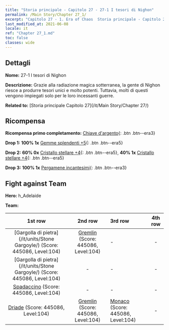 ```yaml
---
title: "Storia principale - Capitolo 27 - 27-1 I tesori di Nighon"
permalink: /Main Story/Chapter 27_1/
excerpt: "Capitolo 27 - 1. Era of Chaos  Storia principale - Capitolo 27_1. 27-1 I tesori di Nighon"
last_modified_at: 2021-06-08
locale: it
ref: "Chapter 27_1.md"
toc: false
classes: wide
---
```


## Dettagli

 **Nome:** 27-1 I tesori di Nighon

 **Descrizione:** Grazie alla radiazione magica sotterranea, la gente di Nighon riesce a produrre tesori unici e molto potenti. Tuttavia, molti di questi vengono impiegati solo per le loro incessanti guerre.

 **Related to:** [Storia principale Capitolo 27](/it/Main Story/Chapter 27/)

## Ricompensa

 **Ricompensa primo completamento:** [Chiave d'argento](/ItemsIT/con_693/){: .btn .btn--era3}

 **Drop 1:** **100% 1x** [Gemme splendenti +5](/ItemsIT/mat_100/){: .btn .btn--era5}

 **Drop 2:** **60% 0x** [Cristallo stellare +4](/ItemsIT/mat_94/){: .btn .btn--era5}, **40% 1x** [Cristallo stellare +4](/ItemsIT/mat_94/){: .btn .btn--era5}

 **Drop 3:** **100% 1x** [Pergamene incantesimi](/ItemsIT/con_694/){: .btn .btn--era3}


## Fight against Team
 **Hero:** h_Adelaide

 **Team:**


  | 1st row | 2nd row | 3rd row | 4th row |
  |:----:|:----:|:----|:----:|
  | [Gargolla di pietra](/it/units/Stone Gargoyle/) (Score: 445086, Level:104)  | [Gremlin](/it/units/Gremlin/) (Score: 445086, Level:104)  | - | - |
  | [Gargolla di pietra](/it/units/Stone Gargoyle/) (Score: 445086, Level:104)  | - | - | - |
  | [Spadaccino](/it/units/Swordsman/) (Score: 445086, Level:104)  | - | - | - |
  | [Driade](/it/units/Sprite/) (Score: 445086, Level:104)  | [Gremlin](/it/units/Gremlin/) (Score: 445086, Level:104)  | [Monaco](/it/units/Monk/) (Score: 445086, Level:104)  | - |


